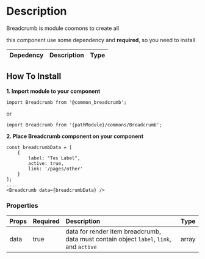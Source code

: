 # Description

Breadcrumb is module coomons to create all

this component use some dependency and **required**, so you need to install

| Depedency   | Description | Type |
| :---        | :---        |:---  |

## How To Install

**1. Import module to your component**
```node
import Breadcrumb from '@common_breadcrumb';
```

or

```node
import Breadcrumb from '{pathModule}/commons/Breadcrumb';
```

**2. Place Breadcrumb component on your component**

```node
const breadcrumbData = [
    {
        label: "Tes Label",
        active: true,
        link: '/pages/other'
    }
];
....
<Breadcrumb data={breadcrumbData} />
```

### Properties
| Props       | Required | Description | Type |
| :---        | :---     | :---        |:---  |
| data       | true    | data for render item breadcrumb, data must contain object `label`, `link`, and `active` | array |

